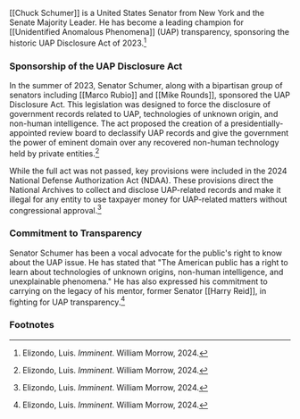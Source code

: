[[Chuck Schumer]] is a United States Senator from New York and the Senate Majority Leader. He has become a leading champion for [[Unidentified Anomalous Phenomena]] (UAP) transparency, sponsoring the historic UAP Disclosure Act of 2023.[^1]

### Sponsorship of the UAP Disclosure Act

In the summer of 2023, Senator Schumer, along with a bipartisan group of senators including [[Marco Rubio]] and [[Mike Rounds]], sponsored the UAP Disclosure Act. This legislation was designed to force the disclosure of government records related to UAP, technologies of unknown origin, and non-human intelligence. The act proposed the creation of a presidentially-appointed review board to declassify UAP records and give the government the power of eminent domain over any recovered non-human technology held by private entities.[^1]

While the full act was not passed, key provisions were included in the 2024 National Defense Authorization Act (NDAA). These provisions direct the National Archives to collect and disclose UAP-related records and make it illegal for any entity to use taxpayer money for UAP-related matters without congressional approval.[^1]

### Commitment to Transparency

Senator Schumer has been a vocal advocate for the public's right to know about the UAP issue. He has stated that "The American public has a right to learn about technologies of unknown origins, non-human intelligence, and unexplainable phenomena." He has also expressed his commitment to carrying on the legacy of his mentor, former Senator [[Harry Reid]], in fighting for UAP transparency.[^1]

### Footnotes
[^1]: Elizondo, Luis. *Imminent*. William Morrow, 2024.
